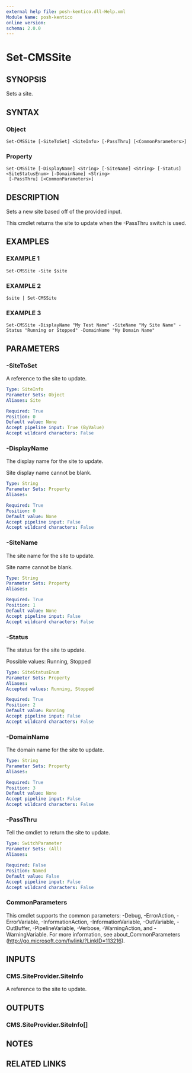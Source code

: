 ```yaml
---
external help file: posh-kentico.dll-Help.xml
Module Name: posh-kentico
online version:
schema: 2.0.0
---
```


# Set-CMSSite

## SYNOPSIS
Sets a site.

## SYNTAX

### Object
```
Set-CMSSite [-SiteToSet] <SiteInfo> [-PassThru] [<CommonParameters>]
```

### Property
```
Set-CMSSite [-DisplayName] <String> [-SiteName] <String> [-Status] <SiteStatusEnum> [-DomainName] <String>
 [-PassThru] [<CommonParameters>]
```

## DESCRIPTION
Sets a new site based off of the provided input.

This cmdlet returns the site to update when the -PassThru switch is used.

## EXAMPLES

### EXAMPLE 1
```
Set-CMSSite -Site $site
```

### EXAMPLE 2
```
$site | Set-CMSSite
```

### EXAMPLE 3
```
Set-CMSSite -DisplayName "My Test Name" -SiteName "My Site Name" -Status "Running or Stopped" -DomainName "My Domain Name"
```

## PARAMETERS

### -SiteToSet
A reference to the site to update.

```yaml
Type: SiteInfo
Parameter Sets: Object
Aliases: Site

Required: True
Position: 0
Default value: None
Accept pipeline input: True (ByValue)
Accept wildcard characters: False
```

### -DisplayName
The display name for the site to update.

Site display name cannot be blank.

```yaml
Type: String
Parameter Sets: Property
Aliases:

Required: True
Position: 0
Default value: None
Accept pipeline input: False
Accept wildcard characters: False
```

### -SiteName
The site name for the site to update.

Site name cannot be blank.

```yaml
Type: String
Parameter Sets: Property
Aliases:

Required: True
Position: 1
Default value: None
Accept pipeline input: False
Accept wildcard characters: False
```

### -Status
The status for the site to update.

Possible values: Running, Stopped

```yaml
Type: SiteStatusEnum
Parameter Sets: Property
Aliases:
Accepted values: Running, Stopped

Required: True
Position: 2
Default value: Running
Accept pipeline input: False
Accept wildcard characters: False
```

### -DomainName
The domain name for the site to update.

```yaml
Type: String
Parameter Sets: Property
Aliases:

Required: True
Position: 3
Default value: None
Accept pipeline input: False
Accept wildcard characters: False
```

### -PassThru
Tell the cmdlet to return the site to update.

```yaml
Type: SwitchParameter
Parameter Sets: (All)
Aliases:

Required: False
Position: Named
Default value: False
Accept pipeline input: False
Accept wildcard characters: False
```

### CommonParameters
This cmdlet supports the common parameters: -Debug, -ErrorAction, -ErrorVariable, -InformationAction, -InformationVariable, -OutVariable, -OutBuffer, -PipelineVariable, -Verbose, -WarningAction, and -WarningVariable.
For more information, see about_CommonParameters (http://go.microsoft.com/fwlink/?LinkID=113216).

## INPUTS

### CMS.SiteProvider.SiteInfo
A reference to the site to update.

## OUTPUTS

### CMS.SiteProvider.SiteInfo[]

## NOTES

## RELATED LINKS
